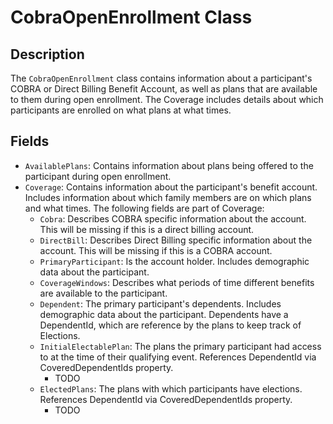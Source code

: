 # CobraOpenEnrollment Class

## Description
The `CobraOpenEnrollment` class contains information about a participant's COBRA or Direct Billing Benefit Account, as well as plans that are available to them during open enrollment. The Coverage includes details about which participants are enrolled on what plans at what times.

## Fields
- `AvailablePlans`: Contains information about plans being offered to the participant during open enrollment.
- `Coverage`: Contains information about the participant's benefit account. Includes information about which family members are on which plans and what times. The following fields are part of Coverage:
    - `Cobra`: Describes COBRA specific information about the account. This will be missing if this is a direct billing account.
    - `DirectBill`: Describes Direct Billing specific information about the account. This will be missing if this is a COBRA account.
    - `PrimaryParticipant`: Is the account holder. Includes demographic data about the participant.
    - `CoverageWindows`: Describes what periods of time different benefits are available to the participant.
    - `Dependent`: The primary participant's dependents. Includes demographic data about the participant. Dependents have a DependentId, which are reference by the plans to keep track of Elections.
    - `InitialElectablePlan`: The plans the primary participant had access to at the time of their qualifying event. References DependentId via CoveredDependentIds property.
        - TODO 
    - `ElectedPlans`: The plans with which participants have elections. References DependentId via CoveredDependentIds property.
        - TODO 